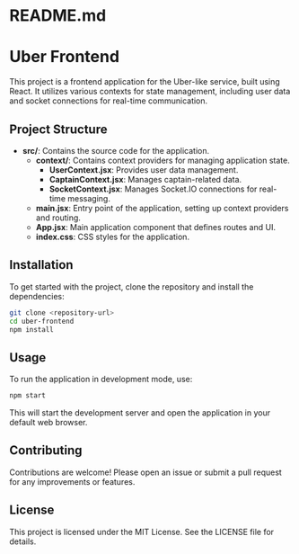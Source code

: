 # README.md

# Uber Frontend

This project is a frontend application for the Uber-like service, built using React. It utilizes various contexts for state management, including user data and socket connections for real-time communication.

## Project Structure

- **src/**: Contains the source code for the application.
  - **context/**: Contains context providers for managing application state.
    - **UserContext.jsx**: Provides user data management.
    - **CaptainContext.jsx**: Manages captain-related data.
    - **SocketContext.jsx**: Manages Socket.IO connections for real-time messaging.
  - **main.jsx**: Entry point of the application, setting up context providers and routing.
  - **App.jsx**: Main application component that defines routes and UI.
  - **index.css**: CSS styles for the application.

## Installation

To get started with the project, clone the repository and install the dependencies:

```bash
git clone <repository-url>
cd uber-frontend
npm install
```

## Usage

To run the application in development mode, use:

```bash
npm start
```

This will start the development server and open the application in your default web browser.

## Contributing

Contributions are welcome! Please open an issue or submit a pull request for any improvements or features.

## License

This project is licensed under the MIT License. See the LICENSE file for details.